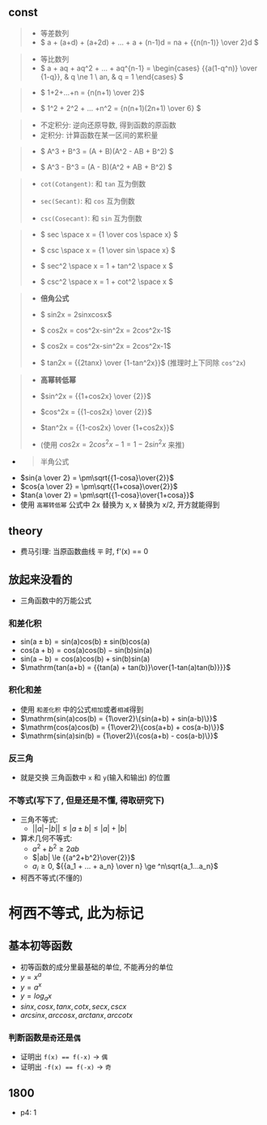 ## const
> * 等差数列
> * $ a + (a+d) + (a+2d) + ... + a + (n-1)d = na + {{n(n-1)} \over 2}d $ 

> * 等比数列
> * $ a + aq + aq^2 + ... + aq^{n-1} = \begin{cases} {{a(1-q^n)} \over {1-q}}, & q \ne 1 \\ an, & q = 1 \end{cases} $

> * $ 1+2+...+n = {n(n+1) \over 2}$
>
> * $ 1^2 + 2^2 + ... +n^2 = {n(n+1)(2n+1) \over 6} $

> * 不定积分: 逆向还原导数, 得到函数的原函数
> * 定积分: 计算函数在某一区间的累积量

> * $ A^3 + B^3 = (A + B)(A^2 - AB + B^2) $
> 
> * $ A^3 - B^3 = (A - B)(A^2 + AB + B^2) $

> * `cot(Cotangent)`: 和 `tan` 互为倒数
>
> * `sec(Secant)`: 和 `cos` 互为倒数
>
> * `csc(Cosecant)`: 和 `sin` 互为倒数

> * $ sec \space x = {1 \over cos \space x} $
>
> * $ csc \space x = {1 \over sin \space x} $ 
>
> * $ sec^2 \space x = 1 + tan^2 \space x $
>
> * $ csc^2 \space x = 1 + cot^2 \space x $

> * __倍角公式__
> * $ sin2x = 2sinxcosx$
>
> * $ cos2x = cos^2x-sin^2x = 2cos^2x-1$
>
> * $ cos2x = cos^2x-sin^2x = 2cos^2x-1$
>
> * $ tan2x = {{2tanx} \over {1-tan^2x}}$ (推理时上下同除 `cos^2x`)

> * __高幂转低幂__
> * $sin^2x = {{1+cos2x} \over {2}}$
>
> * $cos^2x = {{1-cos2x} \over {2}}$
>
> * $tan^2x = {{1-cos2x} \over {1+cos2x}}$
>
> * (使用 $cos2x = 2cos^2x-1 = 1-2sin^2x$ 来推)

* > 半角公式
* $sin{a \over 2} = \pm\sqrt{{1-cosa}\over{2}}$
* $cos{a \over 2} = \pm\sqrt{{1+cosa}\over{2}}$
* $tan{a \over 2} = \pm\sqrt{{1-cosa}\over{1+cosa}}$
* 使用 `高幂转低幂` 公式中 2x 替换为 x, x 替换为 x/2, 开方就能得到

## theory
* 费马引理: 当原函数曲线 `平` 时, f'(x) == 0 
## 放起来没看的
* 三角函数中的万能公式
### 和差化积
* $\mathrm{sin(a \pm b) = sin(a)cos(b) \pm sin(b)cos(a)}$
* $\mathrm{cos(a + b) = cos(a)cos(b) - sin(b)sin(a)}$
* $\mathrm{sin(a - b) = cos(a)cos(b) + sin(b)sin(a)}$
* $\mathrm{tan(a+b) = {{tan(a) + tan(b)}\over{1-tan(a)tan(b)}}}$
### 积化和差
* 使用 `和差化积` 中的公式`相加`或者`相减`得到
* $\mathrm{sin(a)cos(b) = {1\over2}\{sin(a+b) + sin(a-b)\}}$ 
* $\mathrm{cos(a)cos(b) = {1\over2}\{cos(a+b) + cos(a-b)\}}$ 
* $\mathrm{sin(a)sin(b) = {1\over2}\{cos(a+b) - cos(a-b)\}}$ 
### 反三角
* 就是交换 三角函数中 `x` 和 `y`(输入和输出) 的位置
### 不等式(写下了, 但是还是不懂, 得取研究下)
* 三角不等式:
    * $||a|-|b|| \le |a \pm b| \le |a| + |b|$
* 算术几何不等式: 
    * $a^2 + b^2 \ge 2ab$
    * $|ab| \le {{a^2+b^2}\over{2}}$
    * $a_i \ge 0$, ${{a_1 + ... + a_n} \over n} \ge ^n\sqrt{a_1...a_n}$
* 柯西不等式(不懂的)
# 柯西不等式, 此为标记

## 基本初等函数
* 初等函数的成分里最基础的单位, 不能再分的单位
* $y = x^a$
* $y = a^x$
* $y = log_ax$
* $sinx, cosx, tanx, cotx, secx, cscx$
* $arcsinx, arccosx, arctanx, arccotx$
### 判断函数是`奇`还是`偶`
* 证明出 `f(x) == f(-x)` -> `偶`
* 证明出 `-f(x) == f(-x)` -> `奇`
## 1800 
* p4: 1